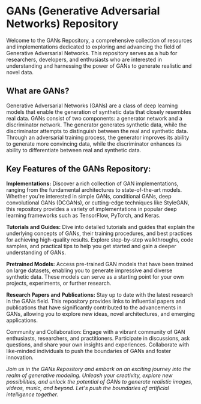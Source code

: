 # GANs (Generative Adversarial Networks) Repository

Welcome to the GANs Repository, a comprehensive collection of resources and implementations dedicated to exploring and advancing the field of Generative Adversarial Networks. This repository serves as a hub for researchers, developers, and enthusiasts who are interested in understanding and harnessing the power of GANs to generate realistic and novel data.

## What are GANs?
Generative Adversarial Networks (GANs) are a class of deep learning models that enable the generation of synthetic data that closely resembles real data. GANs consist of two components: a generator network and a discriminator network. The generator generates synthetic data, while the discriminator attempts to distinguish between the real and synthetic data. Through an adversarial training process, the generator improves its ability to generate more convincing data, while the discriminator enhances its ability to differentiate between real and synthetic data.

## Key Features of the GANs Repository:

**Implementations:** Discover a rich collection of GAN implementations, ranging from the fundamental architectures to state-of-the-art models. Whether you're interested in simple GANs, conditional GANs, deep convolutional GANs (DCGANs), or cutting-edge techniques like StyleGAN, this repository provides a variety of implementations in popular deep learning frameworks such as TensorFlow, PyTorch, and Keras.

**Tutorials and Guides:** Dive into detailed tutorials and guides that explain the underlying concepts of GANs, their training procedures, and best practices for achieving high-quality results. Explore step-by-step walkthroughs, code samples, and practical tips to help you get started and gain a deeper understanding of GANs.

**Pretrained Models:** Access pre-trained GAN models that have been trained on large datasets, enabling you to generate impressive and diverse synthetic data. These models can serve as a starting point for your own projects, experiments, or further research.

**Research Papers and Publications:** Stay up to date with the latest research in the GANs field. This repository provides links to influential papers and publications that have significantly contributed to the advancements in GANs, allowing you to explore new ideas, novel architectures, and emerging applications.

Community and Collaboration: Engage with a vibrant community of GAN enthusiasts, researchers, and practitioners. Participate in discussions, ask questions, and share your own insights and experiences. Collaborate with like-minded individuals to push the boundaries of GANs and foster innovation.

_Join us in the GANs Repository and embark on an exciting journey into the realm of generative modeling. Unleash your creativity, explore new possibilities, and unlock the potential of GANs to generate realistic images, videos, music, and beyond. Let's push the boundaries of artificial intelligence together._





